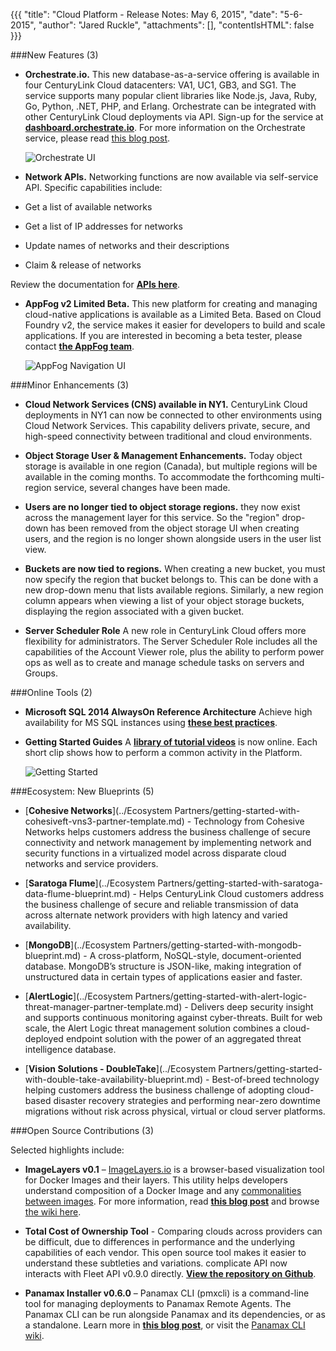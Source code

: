   {{{
  "title": "Cloud Platform - Release Notes: May 6, 2015",
  "date": "5-6-2015",
  "author": "Jared Ruckle",
  "attachments": [],
  "contentIsHTML": false
}}}

###New Features (3)

* **Orchestrate.io.** This new database-as-a-service offering is available in four CenturyLink Cloud datacenters: VA1, UC1, GB3, and SG1. The service supports many popular client libraries like Node.js, Java, Ruby, Go, Python, .NET, PHP, and Erlang. Orchestrate can be integrated with other CenturyLink Cloud deployments via API. Sign-up for the service at [**dashboard.orchestrate.io**](https:./dashboard.orchestrate.io/sessions/login). For more information on the Orchestrate service, please read [this blog post](https://www.ctl.io/blog/post/centurylink-acquires-orchestrate/).

  ![Orchestrate UI](../images/orchestrate-ui-ctl-cloud.png)

* **Network APIs.** Networking functions are now available via self-service API. Specific capabilities include:
 * Get a list of available networks
 * Get a list of IP addresses for networks
 * Update names of networks and their descriptions
 * Claim & release of networks

 Review the documentation for [**APIs here**](https:./www.ctl.io/api-docs/v2/).

* **AppFog v2 Limited Beta.** This new platform for creating and managing cloud-native applications is available as a Limited Beta.  Based on Cloud Foundry v2, the service makes it easier for developers to build and scale applications.  If you are interested in becoming a beta tester, please contact [**the AppFog team**](mailto:appfog-feedback@ctl.io).

  ![AppFog Navigation UI](../images/appfog-icon-nav.png/)

###Minor Enhancements (3)

* **Cloud Network Services (CNS) available in NY1.** CenturyLink Cloud deployments in NY1 can now be connected to other environments using Cloud Network Services. This capability delivers private, secure, and high-speed connectivity between traditional and cloud environments.

* **Object Storage User & Management Enhancements.** Today object storage is available in one region (Canada), but multiple regions will be available in the coming months. To accommodate the forthcoming multi-region service, several changes have been made.
 * **Users are no longer tied to object storage regions.** they now exist across the management layer for this service. So the "region" drop-down has been removed from the object storage UI when creating users, and the region is no longer shown alongside users in the user list view.
 * **Buckets are now tied to regions.** When creating a new bucket, you must now specify the region that bucket belongs to. This can be done with a new drop-down menu that lists available regions.  Similarly, a new region column appears when viewing a list of your object storage buckets, displaying the region associated with a given bucket.

* **Server Scheduler Role** A new role in CenturyLink Cloud offers more flexibility for administrators. The Server Scheduler Role includes all the capabilities of the Account Viewer role, plus the ability to perform power ops as well as to create and manage schedule tasks on servers and Groups.

###Online Tools (2)

* **Microsoft SQL 2014 AlwaysOn Reference Architecture** Achieve high availability for MS SQL instances using [**these best practices**](https:./www.ctl.io/architecture/sql2014-alwayson/).

* **Getting Started Guides** A [**library of tutorial videos**](https:./www.ctl.io/guides/) is now online. Each short clip shows how to perform a common activity in the Platform.

  ![Getting Started](../images/getting-started-guide-01.png)

###Ecosystem: New Blueprints (5)

* [**Cohesive Networks**](../Ecosystem Partners/getting-started-with-cohesiveft-vns3-partner-template.md) - Technology from Cohesive Networks helps customers address the business challenge of secure connectivity and network management by implementing network and security functions in a virtualized model across disparate cloud networks and service providers.

* [**Saratoga Flume**](../Ecosystem Partners/getting-started-with-saratoga-data-flume-blueprint.md) - Helps CenturyLink Cloud customers address the business challenge of secure and reliable transmission of data across alternate network providers with high latency and varied availability.

* [**MongoDB**](../Ecosystem Partners/getting-started-with-mongodb-blueprint.md) - A cross-platform, NoSQL-style, document-oriented database. MongoDB’s structure is JSON-like, making integration of unstructured data in certain types of applications easier and faster.

* [**AlertLogic**](../Ecosystem Partners/getting-started-with-alert-logic-threat-manager-partner-template.md) - Delivers deep security insight and supports continuous monitoring against cyber-threats.  Built for web scale, the Alert Logic threat management solution combines a cloud-deployed endpoint solution with the power of an aggregated threat intelligence database.

* [**Vision Solutions - DoubleTake**](../Ecosystem Partners/getting-started-with-double-take-availability-blueprint.md) - Best-of-breed technology helping customers address the business challenge of adopting cloud-based disaster recovery strategies and performing near-zero downtime migrations without risk across physical, virtual or cloud server platforms.

###Open Source Contributions (3)

Selected highlights include:

 * **ImageLayers v0.1** – [ImageLayers.io](https:./imagelayers.io/) is a browser-based visualization tool for Docker Images and their layers. This utility helps developers understand composition of a Docker Image and any [commonalities between images](https://imagelayers.io/?images=java:latest,golang:latest,node:latest,python:latest,php:latest,ruby:latest). For more information, read [**this blog post**](http://www.centurylinklabs.com/imagelayers-io-docker-visualization-and-badges/) and browse [the wiki here](https://github.com/CenturyLinkLabs/imagelayers).

 * **Total Cost of Ownership Tool** - Comparing clouds across providers can be difficult, due to differences in performance and the underlying capabilities of each vendor. This open source tool makes it easier to understand these subtleties and variations. complicate API now interacts with Fleet API v0.9.0 directly. [**View the repository on Github**](https:./github.com/CenturyLinkCloud/EstimatorTCO).

* **Panamax Installer v0.6.0** – Panamax CLI (pmxcli) is a command-line tool for managing deployments to Panamax Remote Agents. The Panamax CLI can be run alongside Panamax and its dependencies, or as a standalone. Learn more in [**this blog post**](http:./www.centurylinklabs.com/pmxcli-a-cli-for-panamax-remote-deployments/), or visit the [Panamax CLI wiki](https://github.com/CenturyLinkLabs/panamaxcli).
